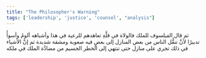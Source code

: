 ```yaml
---
title: "The Philosopher's Warning"
tags: ['leadership', 'justice', 'counsel', "analysis"]
---
```


 ثم قال الفيلسوف للملك فالولاة في قلَّةِ تعاهدهم للرعية في هذا وأشباهه ألومُ وأسوأُ تدبيرًا لأنَّ تنقُّل الناس من بعض المنازل إلى بعضٍ فيه صعوبة ومشقة شديدة ثم إنَّ الأشياء في ذلك تجري على منازل حتى تنتهي إلى الخطر الجسيم من مضادَّة الملك في ملكه

